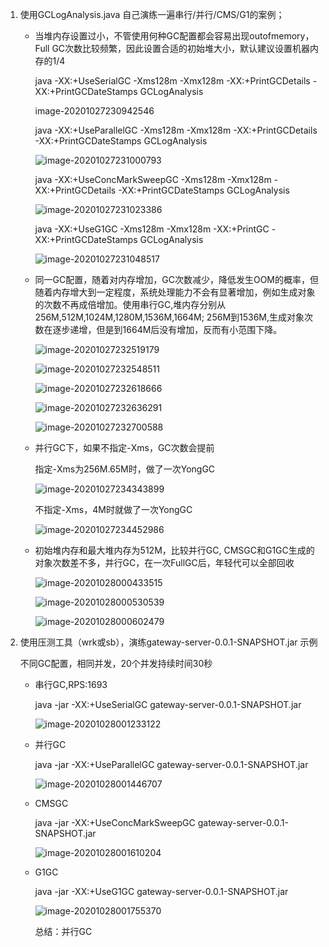 1. 使用GCLogAnalysis.java 自己演练一遍串行/并行/CMS/G1的案例；
   
   - 当堆内存设置过小，不管使用何种GC配置都会容易出现outofmemory，Full GC次数比较频繁，因此设置合适的初始堆大小，默认建议设置机器内存的1/4
   
     java -XX:+UseSerialGC -Xms128m -Xmx128m -XX:+PrintGCDetails -XX:+PrintGCDateStamps GCLogAnalysis
   
     image-20201027230942546
   
     java -XX:+UseParallelGC -Xms128m -Xmx128m -XX:+PrintGCDetails -XX:+PrintGCDateStamps GCLogAnalysis
   
     ![image-20201027231000793](C:\Users\liang\AppData\Roaming\Typora\typora-user-images\image-20201027231000793.png)
   
     java -XX:+UseConcMarkSweepGC -Xms128m -Xmx128m -XX:+PrintGCDetails -XX:+PrintGCDateStamps GCLogAnalysis
   
     ![image-20201027231023386](C:\Users\liang\AppData\Roaming\Typora\typora-user-images\image-20201027231023386.png)
   
     java -XX:+UseG1GC -Xms128m -Xmx128m -XX:+PrintGC -XX:+PrintGCDateStamps GCLogAnalysis
   
     ![image-20201027231048517](C:\Users\liang\AppData\Roaming\Typora\typora-user-images\image-20201027231048517.png)
   
   - 同一GC配置，随着对内存增加，GC次数减少，降低发生OOM的概率，但随着内存增大到一定程度，系统处理能力不会有显著增加，例如生成对象的次数不再成倍增加。使用串行GC,堆内存分别从256M,512M,1024M,1280M,1536M,1664M; 256M到1536M,生成对象次数在逐步递增，但是到1664M后没有增加，反而有小范围下降。
   
     ![image-20201027232519179](C:\Users\liang\AppData\Roaming\Typora\typora-user-images\image-20201027232519179.png)
   
     ![image-20201027232548511](C:\Users\liang\AppData\Roaming\Typora\typora-user-images\image-20201027232548511.png)
   
     ![image-20201027232618666](C:\Users\liang\AppData\Roaming\Typora\typora-user-images\image-20201027232618666.png)
   
     ![image-20201027232636291](C:\Users\liang\AppData\Roaming\Typora\typora-user-images\image-20201027232636291.png)
   
     ![image-20201027232700588](C:\Users\liang\AppData\Roaming\Typora\typora-user-images\image-20201027232700588.png)
   
   - 并行GC下，如果不指定-Xms，GC次数会提前
   
     指定-Xms为256M.65M时，做了一次YongGC
   
     ![image-20201027234343899](C:\Users\liang\AppData\Roaming\Typora\typora-user-images\image-20201027234343899.png)
   
     不指定-Xms，4M时就做了一次YongGC
   
     ![image-20201027234452986](C:\Users\liang\AppData\Roaming\Typora\typora-user-images\image-20201027234452986.png)
   
   - 初始堆内存和最大堆内存为512M，比较并行GC, CMSGC和G1GC生成的对象次数差不多，并行GC，在一次FullGC后，年轻代可以全部回收
   
     ![image-20201028000433515](C:\Users\liang\AppData\Roaming\Typora\typora-user-images\image-20201028000433515.png)
   
     ![image-20201028000530539](C:\Users\liang\AppData\Roaming\Typora\typora-user-images\image-20201028000530539.png)
   
     ![image-20201028000602479](C:\Users\liang\AppData\Roaming\Typora\typora-user-images\image-20201028000602479.png)
   
2. 使用压测工具（wrk或sb），演练gateway-server-0.0.1-SNAPSHOT.jar 示例

   不同GC配置，相同并发，20个并发持续时间30秒

   - 串行GC,RPS:1693

     java -jar -XX:+UseSerialGC gateway-server-0.0.1-SNAPSHOT.jar

     ![image-20201028001233122](C:\Users\liang\AppData\Roaming\Typora\typora-user-images\image-20201028001233122.png)

   - 并行GC

     java -jar -XX:+UseParallelGC gateway-server-0.0.1-SNAPSHOT.jar

     ![image-20201028001446707](C:\Users\liang\AppData\Roaming\Typora\typora-user-images\image-20201028001446707.png)

   - CMSGC

     java -jar -XX:+UseConcMarkSweepGC gateway-server-0.0.1-SNAPSHOT.jar

     ![image-20201028001610204](C:\Users\liang\AppData\Roaming\Typora\typora-user-images\image-20201028001610204.png)

   - G1GC

     java -jar -XX:+UseG1GC gateway-server-0.0.1-SNAPSHOT.jar

     ![image-20201028001755370](C:\Users\liang\AppData\Roaming\Typora\typora-user-images\image-20201028001755370.png)

     总结：并行GC



